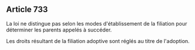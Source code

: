Article 733
----
La loi ne distingue pas selon les modes d'établissement de la filiation pour
déterminer les parents appelés à succéder.

Les droits résultant de la filiation adoptive sont réglés au titre de
l'adoption.
